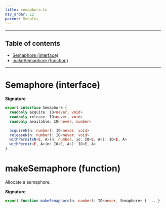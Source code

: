```yaml
---
title: semaphore.ts
nav_order: 12
parent: Modules
---
```


---

<h2 class="text-delta">Table of contents</h2>

- [Semaphore (interface)](#semaphore-interface)
- [makeSemaphore (function)](#makesemaphore-function)

---

# Semaphore (interface)

**Signature**

```ts
export interface Semaphore {
  readonly acquire: IO<never, void>
  readonly release: IO<never, void>
  readonly available: IO<never, number>

  acquireN(n: number): IO<never, void>
  releaseN(n: number): IO<never, void>
  withPermitsN<E, A>(n: number, io: IO<E, A>): IO<E, A>
  withPermit<E, A>(n: IO<E, A>): IO<E, A>
}
```

# makeSemaphore (function)

Allocate a semaphore.

**Signature**

```ts
export function makeSemaphore(n: number): IO<never, Semaphore> { ... }
```
